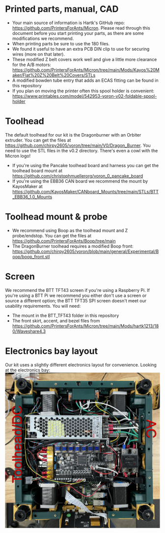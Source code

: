 # Printed parts, manual, CAD
- Your main source of information is Hartk's GitHub repo: https://github.com/PrintersForAnts/Micron. Please read through this document before you start printing your parts, as there are some modifications we recommend.
- When printing parts be sure to use the 180 files.
- We found it useful to have an extra PCB DIN clip to use for securing wires (more on that later).
- These modified Z belt covers work well and give a little more clearance for the A/B motors: https://github.com/PrintersForAnts/Micron/tree/main/Mods/Kayos%20Maker/Flat%20Z%20Belt%20Covers/STLs
- A modified bowden tube entry that adds an ECAS fitting can be found in this repository
- If you plan on moving the printer often this spool holder is convenient: https://www.printables.com/model/542953-voron-v02-foldable-spool-holder
# Toolhead
The default toolhead for our kit is the Dragonburner with an Orbiter extruder. You can get the files at https://github.com/chirpy2605/voron/tree/main/V0/Dragon_Burner. You need to use the STL files in the v0.2 directory. There's even a cowl with the Micron logo!

- If you're using the Pancake toolhead board and harness you can get the toolhead board mount at https://github.com/christophmuellerorg/voron_0_pancake_board
- If you're using the EBB36 CAN board we recommend the mount by KayosMaker at https://github.com/KayosMaker/CANboard_Mounts/tree/main/STLs/BTT_EBB36_1.0_Mounts

# Toolhead mount & probe
- We recommend using Boop as the toolhead mount and Z probe/endstop. You can get the files at https://github.com/PrintersForAnts/Boop/tree/main
- The DragonBurner toolhead requires a modified Boop front: https://github.com/chirpy2605/voron/blob/main/general/Experimental/Boop/boop_front.stl

# Screen
We recommend the BTT TFT43 screen if you're using a Raspberry Pi. If you're using a BTT Pi we recommend you either don't use a screen or source a different option; the BTT TFT35 SPI screen doesn't meet our usability requirements. You will need:
- The mount in the BTT_TFT43 folder in this repository
- The front skirt, accent, and bezel files from https://github.com/PrintersForAnts/Micron/tree/main/Mods/hartk1213/180/Waveshare4.3

# Electronics bay layout
Our kit uses a slightly different electronics layout for convenience. Looking at the electronics bay:
![image](images/image_001.jpg)
